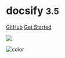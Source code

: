 <!-- _coverpage.md -->

# docsify <small>3.5</small>

[GitHub](https://github.com/notes/)
[Get Started](README.md)

<!-- 背景图片 -->

![](_media/bg.png)

<!-- 背景色 -->

![color](#f0f0f0)